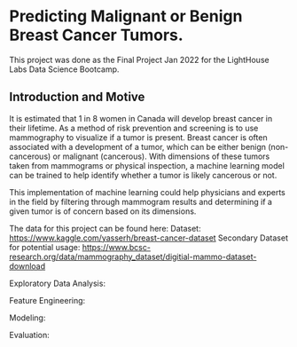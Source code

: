# Predicting Malignant or Benign Breast Cancer Tumors.
This project was done as the Final Project Jan 2022 for the LightHouse Labs Data Science Bootcamp. 

## Introduction and Motive 
It is estimated that 1 in 8 women in Canada will develop breast cancer in their lifetime. 
As a method of risk prevention and screening is to use mammography to visualize if a tumor is present. Breast cancer is often associated with a development of a tumor, which can be either benign (non-cancerous) or malignant (cancerous). With dimensions of these tumors taken from mammograms or physical inspection, a machine learning model can be trained to help identify whether a tumor is likely cancerous or not. 

This implementation of machine learning could help physicians and experts in the field by filtering through mammogram results and determining if a given tumor is of concern based on its dimensions. 

The data for this project can be found here:
Dataset: https://www.kaggle.com/yasserh/breast-cancer-dataset 
Secondary Dataset for potential usage: 
https://www.bcsc-research.org/data/mammography_dataset/digitial-mammo-dataset-download

Exploratory Data Analysis: 

Feature Engineering:

Modeling:

Evaluation: 


